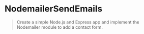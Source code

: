 # NodemailerSendEmails 
> Create a simple Node.js and Express app and implement the Nodemailer module to add a contact form.